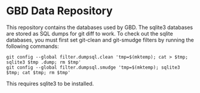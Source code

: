 # GBD Data Repository

This repository contains the databases used by GBD.
The sqlite3 databases are stored as SQL dumps for git diff to work.
To check out the sqlite databases, you must first set git-clean and git-smudge filters by running the following commands:
```
git config --global filter.dumpsql.clean 'tmp=$(mktemp); cat > $tmp; sqlite3 $tmp .dump; rm $tmp'
git config --global filter.dumpsql.smudge 'tmp=$(mktemp); sqlite3 $tmp; cat $tmp; rm $tmp'
```
This requires sqlite3 to be installed.
